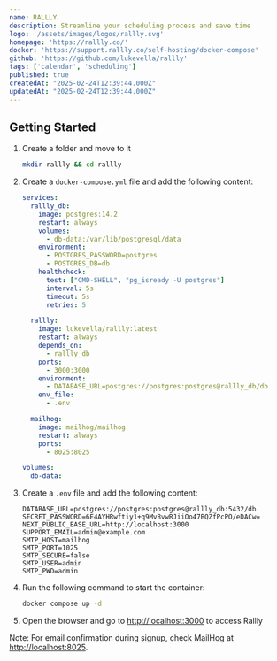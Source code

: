 ```yaml
---
name: RALLLY
description: Streamline your scheduling process and save time
logo: '/assets/images/logos/rallly.svg'
homepage: 'https://rallly.co/'
docker: 'https://support.rallly.co/self-hosting/docker-compose'
github: 'https://github.com/lukevella/rallly'
tags: ['calendar', 'scheduling']
published: true
createdAt: "2025-02-24T12:39:44.000Z"
updatedAt: "2025-02-24T12:39:44.000Z"
---
```


## Getting Started

1. Create a folder and move to it
    ```bash
    mkdir rallly && cd rallly
    ```
2. Create a `docker-compose.yml` file and add the following content:
    ```yaml [docker-compose.yml]
    services:
      rallly_db:
        image: postgres:14.2
        restart: always
        volumes:
          - db-data:/var/lib/postgresql/data
        environment:
          - POSTGRES_PASSWORD=postgres
          - POSTGRES_DB=db
        healthcheck:
          test: ["CMD-SHELL", "pg_isready -U postgres"]
          interval: 5s
          timeout: 5s
          retries: 5

      rallly:
        image: lukevella/rallly:latest
        restart: always
        depends_on:
          - rallly_db
        ports:
          - 3000:3000
        environment:
          - DATABASE_URL=postgres://postgres:postgres@rallly_db/db
        env_file:
          - .env

      mailhog:
        image: mailhog/mailhog
        restart: always
        ports:
          - 8025:8025

    volumes:
      db-data:
    ```
3. Create a `.env` file and add the following content:
    ```
    DATABASE_URL=postgres://postgres:postgres@rallly_db:5432/db
    SECRET_PASSWORD=6E4AYHRwftiy1+q9Mv8vwRJiiOo47BQZfPcPO/eDACw=
    NEXT_PUBLIC_BASE_URL=http://localhost:3000
    SUPPORT_EMAIL=admin@example.com
    SMTP_HOST=mailhog
    SMTP_PORT=1025
    SMTP_SECURE=false
    SMTP_USER=admin
    SMTP_PWD=admin
    ```
4. Run the following command to start the container:
    ```bash
    docker compose up -d
    ```
5. Open the browser and go to [http://localhost:3000](http://localhost:3000) to access Rallly

Note: For email confirmation during signup, check MailHog at [http://localhost:8025](http://localhost:8025).


